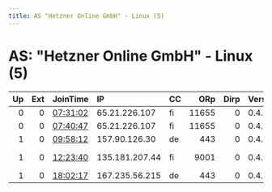 ```yaml
---
title: AS "Hetzner Online GmbH" - Linux (5)
---
```


# AS: "Hetzner Online GmbH" - Linux (5)

|   Up |   Ext | JoinTime                                                                                              | IP             | CC   |   ORp |   Dirp | Version   | Contact                      | Nickname        |   eFamMembers |
|-----:|------:|:------------------------------------------------------------------------------------------------------|:---------------|:-----|------:|-------:|:----------|:-----------------------------|:----------------|--------------:|
|    0 |     0 | [07:31:02](https://nusenu.github.io/OrNetStats/w/relay/868AAB2B053434E2C9E96EF99D4E333A702777F7.html) | 65.21.226.107  | fi   | 11655 |      0 | 0.4.7.10  | None                         | Blahaj          |             1 |
|    0 |     0 | [07:40:47](https://nusenu.github.io/OrNetStats/w/relay/1738FD1691625B8CE1E07F89120175674AA678AE.html) | 65.21.226.107  | fi   | 11655 |      0 | 0.4.7.10  | 43471776@sapphicco.de        | Blahaj          |             1 |
|    1 |     0 | [09:58:12](https://nusenu.github.io/OrNetStats/w/relay/8F9B9473EE8D29F192E3F1337C749C4068891F14.html) | 157.90.126.30  | de   |   443 |      0 | 0.4.7.10  | tor73relay@posteo.de         | tor73relay      |             1 |
|    1 |     0 | [12:23:40](https://nusenu.github.io/OrNetStats/w/relay/056184AD3BE4D01F758AD3D98EA44CAAFFC14FB8.html) | 135.181.207.44 | fi   |  9001 |      0 | 0.4.7.10  | Aurelia &lt;tor@acuteaura.ne | stargate        |             1 |
|    1 |     0 | [18:02:17](https://nusenu.github.io/OrNetStats/w/relay/B9D18CFA8D67054A90FB1B5AAFCE399F4DA9EEE5.html) | 167.235.56.215 | de   |   443 |      0 | 0.4.7.10  | tassilotor@outlook.de        | LetsGoAnonymous |             3 |

